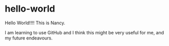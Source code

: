 # hello-world
Hello World!!!! This is Nancy.

I am learning to use GitHub and I think this might be very useful for me, and my future endeavours.
